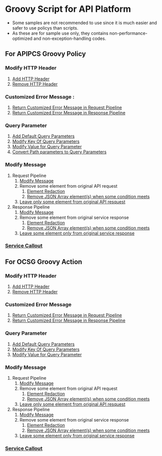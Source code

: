 # Groovy Script for API Platform

- Some samples are not recommended to use since it is much easier and safer to use policys than scripts.
- As these are for sample use only, they contains non-performance-optimized and non-exception-handling codes.

## For APIPCS Groovy Policy
### Modify HTTP Header
1. [Add HTTP Header](apip/AddHTTPHeader.groovy)
2. [Remove HTTP Header](apip/RemoveHTTPHeader.groovy)

### Customized Error Message :
1. [Return Customized Error Message in Request Pipeline](apip/ReturnCustomizedErrorMessageInRequestPipeline.groovy)
2. [Return Customized Error Message in Response Pipeline](apip/ReturnCustomizedErrorMessageInResponsePipeline.groovy)

### Query Parameter
1. [Add Default Query Parameters](apip/AddDefaultQueryParameter.groovy)
2. [Modify Key Of Query Parameters](apip/ModifyQueryParameterKey.groovy)
3. [Modify Value for Query Parameter](apip/ModifyQueryParameterValue.groovy)
4. [Convert Path parameters to Query Parameters](apip/ConvertPathParam2QueryParam.groovy)

### Modify Message
1. Request Pipeline
    1. [Modify Message](apip/ModifyMessageInRequestPipeline.groovy)
    2. Remove some element from original API request
        1. [Element Redaction](apip/ElementRedaction_RemoveElementFromAPIRequest.groovy)
        2. [Remove JSON Array element(s) when some condition meets](apip/RemoveElementsFromJSONListInAPIRequest.groovy)
    3. [Leave only some element from original API resquest](apip/ElementRedaction_LeaveElementFromAPIRequest.groovy)
2. Response Pipeline
    1. [Modify Message](apip/ModifyMessageInResponsePipeline.groovy)
    2. Remove some element from original service response
        1. [Element Redaction](apip/ElementRedaction_RemoveElementFromServiceResponse.groovy)
        2. [Remove JSON Array element(s) when some condition meets](apip/RemoveElementsFromJSONListInServiceResponse.groovy)
    3. [Leave some element only from original service response](apip/ElementRedaction_LleaveElementFromServiceResponse.groovy)

### [Service Callout](apip/AsyncServiceCallout.groovy)

## For OCSG Groovy Action
### Modify HTTP Header
1. [Add HTTP Header](ocsg/AddHTTPHeader.groovy)
2. [Remove HTTP Header](ocsg/RemoveHTTPHeader.groovy)

### Customized Error Message
1. [Return Customized Error Message in Request Pipeline](ocsg/ReturnCustomizedErrorMessageInRequestPipeline.groovy)
2. [Return Customized Error Message in Response Pipeline](ocsg/ReturnCustomizedErrorMessageInResponsePipeline.groovy)

### Query Parameter
1. [Add Default Query Parameters](ocsg/AddDefaultQueryParameters.groovy)
2. [Modify Key Of Query Parameters](ocsg/ModifyQueryParameterKey.groovy)
3. [Modify Value for Query Parameter](ocsg/ModifyQueryParameterValue.groovy)

### Modify Message
1. Request Pipeline
    1. [Modify Message](ocsg/ModifyMessageInRequestPipeline.groovy)
    2. Remove some element from original API request
        1. [Element Redaction](ocsg/ElementRedaction_RemoveElementFromAPIRequest.groovy)
        2. [Remove JSON Array element(s) when some condition meets](ocsg/RemoveElementsFromJSONList.groovy)
    3. [Leave only some element from original API resquest](ocsg/ElementRedaction_LeaveElementFromAPIRequest.groovy)
2. Response Pipeline
    1. [Modify Message](ocsg/ModifyMessageInResponsePipeline.groovy)
    2. Remove some element from original service response
        1. [Element Redaction](ocsg/ElementRedaction_RemoveElementFromServiceResponse.groovy)
        2. [Remove JSON Array element(s) when some condition meets](ocsg/RemoveElementsFromJSONList.groovy)
    3. [Leave some element only from original service response](ocsg/ElementRedaction_LleaveElementFromServiceResponse.groovy)

### [Service Callout](ocsg/ServiceCallOut.groovy)
